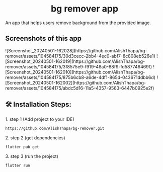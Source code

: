 <h1 align="center" id="title">bg remover app</h1>

<p id="description">An app that helps users remove background from the provided image.</p>

<h2>Screenshots of this app</h2>
![Screenshot_20240501-162028](https://github.com/AlishThapa/bg-remover/assets/104584175/30d3cecc-2bb4-4ec0-abf7-8c808eb526e1)
![Screenshot_20240501-162019](https://github.com/AlishThapa/bg-remover/assets/104584175/3f8575e9-f919-48a0-88f9-fd587746469f)
![Screenshot_20240501-162010](https://github.com/AlishThapa/bg-remover/assets/104584175/875b6cb8-a6de-4df1-865d-043671ddbb6d)
![Screenshot_20240501-162002](https://github.com/AlishThapa/bg-remover/assets/104584175/abdc5d16-11a5-4357-9563-6447b0925e2f)

<h2>🛠️ Installation Steps:</h2>

<p>1. step 1 (Add project to your IDE)</p>

```
https://github.com/AlishThapa/bg-remover.git
```

<p>2. step 2 (get dependencies)</p>

```
flutter pub get
```

<p>3. step 3 (run the project)</p>

```
flutter run
```
